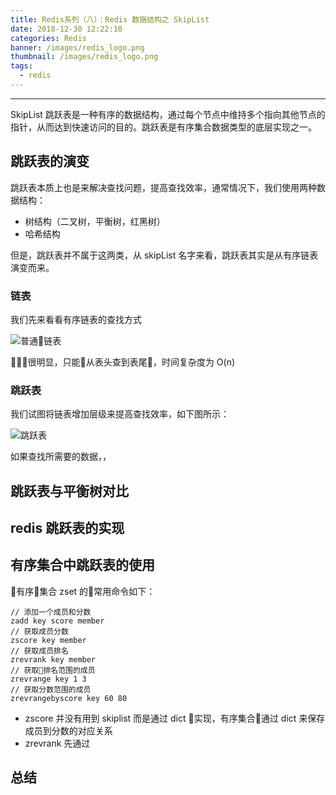 ```yaml
---
title: Redis系列（八）：Redis 数据结构之 SkipList
date: 2018-12-30 12:22:10
categories: Redis
banner: /images/redis_logo.png
thumbnail: /images/redis_logo.png
tags: 
  - redis
---
```

----------------------------------

SkipList 跳跃表是一种有序的数据结构，通过每个节点中维持多个指向其他节点的指针，从而达到快速访问的目的。跳跃表是有序集合数据类型的底层实现之一。

<!-- more -->

## 跳跃表的演变
跳跃表本质上也是来解决查找问题，提高查找效率，通常情况下，我们使用两种数据结构：

- 树结构（二叉树，平衡树，红黑树）
- 哈希结构

但是，跳跃表并不属于这两类，从 skipList 名字来看，跳跃表其实是从有序链表演变而来。

### 链表
我们先来看看有序链表的查找方式

![普通链表](/images/link)

很明显，只能从表头查到表尾，时间复杂度为 O(n)

### 跳跃表
我们试图将链表增加层级来提高查找效率，如下图所示：

![跳跃表](/images/skiplist)

如果查找所需要的数据，，

## 跳跃表与平衡树对比

## redis 跳跃表的实现

## 有序集合中跳跃表的使用
有序集合 zset 的常用命令如下：
```
// 添加一个成员和分数
zadd key score member
// 获取成员分数
zscore key member
// 获取成员排名
zrevrank key member
// 获取排名范围的成员
zrevrange key 1 3
// 获取分数范围的成员
zrevrangebyscore key 60 80
```

- zscore 并没有用到 skiplist 而是通过 dict 实现，有序集合通过 dict 来保存成员到分数的对应关系
- zrevrank 先通过


## 总结
